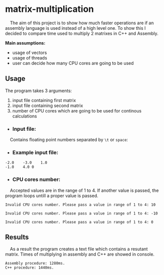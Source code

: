 # matrix-multiplication

&nbsp; &nbsp; The aim of this project is to show how much faster operations are if an assembly language is used instead of a high level one. To show this I decided to compare time used to multiply 2 matrixes in C++ and Assembly.

**Main assumptions:**

+ usage of vectors
+ usage of threads
+ user can decide how many CPU cores are going to be used  

## Usage

The program takes 3 arguments: 

1. input file containing first matrix
2. input file containing second matrix
3. number of CPU cores which are going to be used for continous calculations

+ ### Input file:

&nbsp; &nbsp; Contains floating point numbers separated by `\t` or `space`:
 
+ ### Example input file:

```
-2.0	-3.0	1.0
-1.0	4.0	0
```
+ ### CPU cores number:

&nbsp; &nbsp; Accepted values are in the range of 1 to 4. If another value is passed, the program loops untill a proper value is passed.

```
Invalid CPU cores number. Please pass a value in range of 1 to 4: 10

Invalid CPU cores number. Please pass a value in range of 1 to 4: -10

Invalid CPU cores number. Please pass a value in range of 1 to 4: 0
```

## Results

&nbsp; &nbsp; As a result the program creates a text file which contains a resutant matrix.
Times of multiplying in assembly and C++ are showed in console. 

```
Assembly procedure: 1280ms. 
C++ procedure: 1440ms.
```
